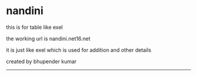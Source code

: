 # nandini
this is for table like exel 



the working url is nandini.net16.net 


it is just like exel which is used for addition and other details 

created by bhupender kumar 


----------------------------------------------------------------------------------



